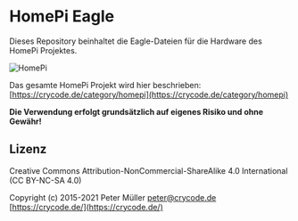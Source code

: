 # HomePi Eagle

Dieses Repository beinhaltet die Eagle-Dateien für die Hardware des HomePi Projektes.

![HomePi](https://crycode.de/wp-content/uploads/2019/08/homepi-hardware-titelbild.jpg)

Das gesamte HomePi Projekt wird hier beschrieben: [https://crycode.de/category/homepi](https://crycode.de/category/homepi)

**Die Verwendung erfolgt grundsätzlich auf eigenes Risiko und ohne Gewähr!**

## Lizenz

Creative Commons Attribution-NonCommercial-ShareAlike 4.0 International (CC BY-NC-SA 4.0)

Copyright (c) 2015-2021 Peter Müller <peter@crycode.de> [https://crycode.de/](https://crycode.de/)
